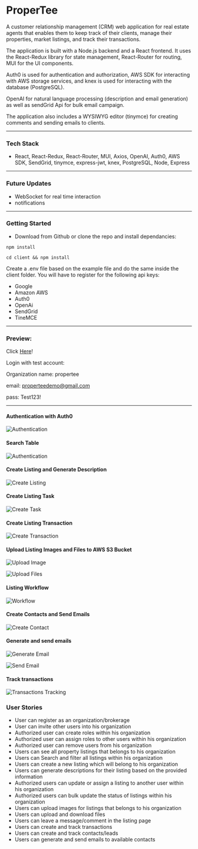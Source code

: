 # ProperTee

A customer relationship management (CRM) web application for real estate agents that enables them to keep track of their clients, manage their properties, market listings, and track their transactions.

The application is built with a Node.js backend and a React frontend. It uses the React-Redux library for state management, React-Router for routing, MUI for the UI components.

Auth0 is used for authentication and authorization, AWS SDK for interacting with AWS storage services, and knex is used for interacting with the database (PostgreSQL).

OpenAI for natural language processing (description and email generation) as well as sendGrid Api for bulk email campaign.

The application also includes a WYSIWYG editor (tinymce) for creating comments and sending emails to clients.

---

### Tech Stack

- React, React-Redux, React-Router, MUI, Axios, OpenAI, Auth0, AWS SDK, SendGrid, tinymce, express-jwt, knex, PostgreSQL, Node, Express

---

### Future Updates

- WebSocket for real time interaction
- notifications

---

### Getting Started

- Download from Github or clone the repo and install dependancies:

```
npm install

cd client && npm install
```

Create a .env file based on the example file and do the same inside the client folder. You will have to register for the following api keys:

- Google
- Amazon AWS
- Auth0
- OpenAi
- SendGrid
- TineMCE

---

### Preview:

Click [Here](https://my-property-management-system.herokuapp.com/)!

Login with test account:

Organization name: propertee

email: properteedemo@gmail.com

pass: Test123!

---

#### Authentication with Auth0

![Authentication](https://github.com/amuliawijaya23/property-management-system/blob/main/assets/authentication.gif?raw=true)

#### Search Table

![Authentication](https://github.com/amuliawijaya23/property-management-system/blob/main/assets/talbe_search.gif?raw=true)

#### Create Listing and Generate Description

![Create Listing](https://github.com/amuliawijaya23/property-management-system/blob/main/assets/create_listing_and_generate_description.gif?raw=true)

#### Create Listing Task

![Create Task](https://github.com/amuliawijaya23/property-management-system/blob/main/assets/create_task.gif?raw=true)

#### Create Listing Transaction

![Create Transaction](https://github.com/amuliawijaya23/property-management-system/blob/main/assets/create_transaction.gif?raw=true)

#### Upload Listing Images and Files to AWS S3 Bucket

![Upload Image](https://github.com/amuliawijaya23/property-management-system/blob/main/assets/image_upload.gif?raw=true)

![Upload Files](https://github.com/amuliawijaya23/property-management-system/blob/main/assets/upload_download_file.gif?raw=true)

#### Listing Workflow

![Workflow](https://github.com/amuliawijaya23/property-management-system/blob/main/assets/workflow.gif?raw=true)

#### Create Contacts and Send Emails

![Create Contact](https://github.com/amuliawijaya23/property-management-system/blob/main/assets/create_contacts.gif?raw=true)

#### Generate and send emails

![Generate Email](https://github.com/amuliawijaya23/property-management-system/blob/main/assets/generate_cold_email.gif?raw=true)

![Send Email](https://github.com/amuliawijaya23/property-management-system/blob/main/assets/send_emails.gif?raw=true)

#### Track transactions

![Transactions Tracking](https://github.com/amuliawijaya23/property-management-system/blob/main/assets/transactions_tracking.gif?raw=true)

### User Stories

- User can register as an organization/brokerage
- User can invite other users into his organization
- Authorized user can create roles within his organization
- Authorized user can assign roles to other users within his organization
- Authorized user can remove users from his organization
- Users can see all property listings that belongs to his organization
- Users can Search and filter all listings within his organization
- Users can create a new listing which will belong to his organization
- Users can generate descriptions for their listing based on the provided information
- Authorized users can update or assign a listing to another user within his organization
- Authorized users can bulk update the status of listings within his organization
- Users can upload images for listings that belongs to his organization
- Users can upload and download files
- Users can leave a message/comment in the listing page
- Users can create and track transactions
- Users can create and track contacts/leads
- Users can generate and send emails to available contacts
